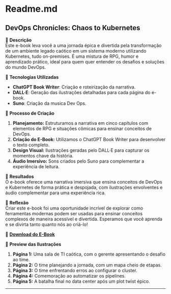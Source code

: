 # Readme.md

## **DevOps Chronicles: Chaos to Kubernetes**

🌌 **Descrição**  
Este e-book leva você a uma jornada épica e divertida pela transformação de um ambiente legado caótico em um sistema moderno utilizando Kubernetes, tudo on-premises. É uma mistura de RPG, humor e aprendizado prático, ideal para quem quer entender os desafios e soluções do mundo DevOps.

🤖 **Tecnologias Utilizadas**  
- **ChatGPT Book Writer**: Criação e roteirização da narrativa.  
- **DALL·E**: Geração das ilustrações detalhadas para cada página do e-book.  
- **Suno**: Criação da musica Dev Ops.

🧐 **Processo de Criação**  
1. **Planejamento:** Estruturamos a narrativa em cinco capítulos com elementos de RPG e situações cômicas para ensinar conceitos de DevOps.
2. **Criação do E-Book:** Utilizamos o ChatGPT Book Writer para desenvolver o texto completo.
3. **Design Visual:** Ilustrações geradas pelo DALL·E para capturar os momentos chave da história.
4. **Áudio Imersivo:** Sons criados pelo Suno para complementar a experiência de leitura.

🚀 **Resultados**  
O e-book oferece uma narrativa imersiva que ensina conceitos de DevOps e Kubernetes de forma prática e despojada, com ilustrações envolventes e áudio complementar para uma experiência rica.

💭 **Reflexão**  
Criar este e-book foi uma oportunidade incrível de explorar como ferramentas modernas podem ser usadas para ensinar conceitos complexos de maneira acessível e divertida. Esperamos que você aprenda e se divirta tanto quanto nós ao criá-lo!

🔗 **[Download do E-Book](./E-BOOK.md)**

🎨 **Preview das Ilustrações**  
1. **Página 1:** Uma sala de TI caótica, com o gerente apresentando o desafio ao time.  
2. **Página 2:** O time planejando a jornada, com um mapa cheio de etapas.  
3. **Página 3:** O time enfrentando erros ao configurar o cluster.  
4. **Página 4:** Comemoração ao automatizar os pipelines.  
5. **Página 5:** A batalha final no data center após um plot twist épico.  

---
